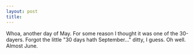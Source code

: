 ```yaml
---
layout: post
title: 
---
```


Whoa, another day of May. For some reason I thought it was one of the 30-dayers. Forgot the little "30 days hath September..." ditty, I guess. Oh well. Almost June.
